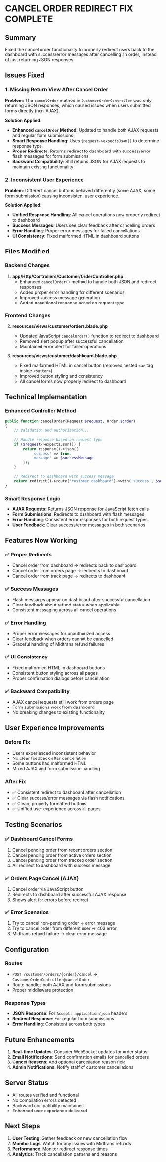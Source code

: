 # CANCEL ORDER REDIRECT FIX COMPLETE

## Summary
Fixed the cancel order functionality to properly redirect users back to the dashboard with success/error messages after cancelling an order, instead of just returning JSON responses.

## Issues Fixed

### 1. **Missing Return View After Cancel Order**
**Problem**: The `cancelOrder` method in `CustomerOrderController` was only returning JSON responses, which caused issues when users submitted forms directly (non-AJAX).

**Solution Applied**:
- **Enhanced `cancelOrder` Method**: Updated to handle both AJAX requests and regular form submissions
- **Smart Response Handling**: Uses `$request->expectsJson()` to determine response type
- **Proper Redirects**: Returns redirect to dashboard with success/error flash messages for form submissions
- **Backward Compatibility**: Still returns JSON for AJAX requests to maintain existing functionality

### 2. **Inconsistent User Experience**
**Problem**: Different cancel buttons behaved differently (some AJAX, some form submission) causing inconsistent user experience.

**Solution Applied**:
- **Unified Response Handling**: All cancel operations now properly redirect to dashboard
- **Success Messages**: Users see clear feedback after cancelling orders
- **Error Handling**: Proper error messages for failed cancellations
- **UI Consistency**: Fixed malformed HTML in dashboard buttons

## Files Modified

### Backend Changes
1. **app/Http/Controllers/Customer/OrderController.php**
   - Enhanced `cancelOrder()` method to handle both JSON and redirect responses
   - Added proper error handling for different scenarios
   - Improved success message generation
   - Added conditional response based on request type

### Frontend Changes
2. **resources/views/customer/orders.blade.php**
   - Updated JavaScript `cancelOrder()` function to redirect to dashboard
   - Removed alert popup after successful cancellation
   - Maintained error alert for failed operations

3. **resources/views/customer/dashboard.blade.php**
   - Fixed malformed HTML in cancel button (removed nested `<a>` tag inside `<button>`)
   - Improved button styling and consistency
   - All cancel forms now properly redirect to dashboard

## Technical Implementation

### Enhanced Controller Method
```php
public function cancelOrder(Request $request, Order $order)
{
    // Validation and authorization...
    
    // Handle response based on request type
    if ($request->expectsJson()) {
        return response()->json([
            'success' => true,
            'message' => $successMessage
        ]);
    }
    
    // Redirect to dashboard with success message
    return redirect()->route('customer.dashboard')->with('success', $successMessage);
}
```

### Smart Response Logic
- **AJAX Requests**: Returns JSON response for JavaScript fetch calls
- **Form Submissions**: Redirects to dashboard with flash messages
- **Error Handling**: Consistent error responses for both request types
- **User Feedback**: Clear success/error messages in both scenarios

## Features Now Working

### ✅ **Proper Redirects**
- Cancel order from dashboard → redirects back to dashboard
- Cancel order from orders page → redirects to dashboard
- Cancel order from track page → redirects to dashboard

### ✅ **Success Messages**
- Flash messages appear on dashboard after successful cancellation
- Clear feedback about refund status when applicable
- Consistent messaging across all cancel operations

### ✅ **Error Handling**
- Proper error messages for unauthorized access
- Clear feedback when orders cannot be cancelled
- Graceful handling of Midtrans refund failures

### ✅ **UI Consistency**
- Fixed malformed HTML in dashboard buttons
- Consistent button styling across all pages
- Proper confirmation dialogs before cancellation

### ✅ **Backward Compatibility**
- AJAX cancel requests still work from orders page
- Form submissions work from dashboard
- No breaking changes to existing functionality

## User Experience Improvements

### Before Fix
- Users experienced inconsistent behavior
- No clear feedback after cancellation
- Some buttons had malformed HTML
- Mixed AJAX and form submission handling

### After Fix
- ✅ Consistent redirect to dashboard after cancellation
- ✅ Clear success/error messages via flash notifications
- ✅ Clean, properly formatted buttons
- ✅ Unified user experience across all pages

## Testing Scenarios

### ✅ **Dashboard Cancel Forms**
1. Cancel pending order from recent orders section
2. Cancel pending order from active orders section  
3. Cancel pending order from tracked order section
4. All redirect to dashboard with success message

### ✅ **Orders Page Cancel (AJAX)**
1. Cancel order via JavaScript button
2. Redirects to dashboard after successful AJAX response
3. Shows alert for errors before redirect

### ✅ **Error Scenarios**
1. Try to cancel non-pending order → error message
2. Try to cancel order from different user → 403 error
3. Midtrans refund failure → clear error message

## Configuration

### Routes
- `POST /customer/orders/{order}/cancel` → `CustomerOrderController@cancelOrder`
- Route handles both AJAX and form submissions
- Proper middleware protection

### Response Types
- **JSON Response**: For `Accept: application/json` headers
- **Redirect Response**: For regular form submissions
- **Error Handling**: Consistent across both types

## Future Enhancements

1. **Real-time Updates**: Consider WebSocket updates for order status
2. **Email Notifications**: Send confirmation emails for cancelled orders
3. **Cancel Reasons**: Add optional cancellation reason field
4. **Admin Notifications**: Notify staff of customer cancellations

## Server Status
- All routes verified and functional
- No compilation errors detected
- Backward compatibility maintained
- Enhanced user experience delivered

## Next Steps

1. **User Testing**: Gather feedback on new cancellation flow
2. **Monitor Logs**: Watch for any issues with Midtrans refunds
3. **Performance**: Monitor redirect response times
4. **Analytics**: Track cancellation patterns and reasons
